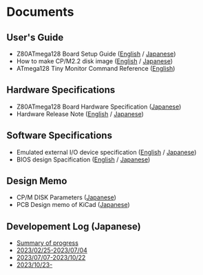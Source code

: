# Documents
## User's Guide
- Z80ATmega128 Board Setup Guide ([English](./SetupGuide_en.md) / [Japanese](./SetupGuide.md))
- How to make CP/M2.2 disk image ([English](./DiskImage-CPM22.md) / [Japanese](./DiskImage-CPM22-ja.md))
- ATmega128 Tiny Monitor Command Reference ([English](./Software/AVRTinyMonitor.md))

## Hardware Specifications
- Z80ATmega128 Board Hardware Specification ([Japanese](./Hardware/Design.md))
- Hardware Release Note ([English](./Hardware/HW-ReleaseNote.md) / [Japanese](./Hardware/HW-ReleaseNote-ja.md))

## Software Specifications
- Emulated external I/O device specification ([English](./Software/EmulatedDeviceSpec.md) / [Japanese](./Software/EmulatedDeviceSpec.md#port-japanese))
- BIOS design Spacification ([English](./Software/BIOSDesignSpec.md) / [Japanese](./Software/BIOSDesignSpec-ja.md))

## Design Memo
- CP/M DISK Parameters ([Japanese](./Software/DiskParameters.md))
- PCB Design memo of KiCad ([Japanese](./Hardware/PCB/KiCad-PCB.md))

## Developement Log (Japanese)
- [Summary of progress](./Progress.md)
- [2023/02/25-2023/07/04](./Diary.md)
- [2023/07/07-2023/10/22](./Diary2.md)
- [2023/10/23-](./Diary3.md)
